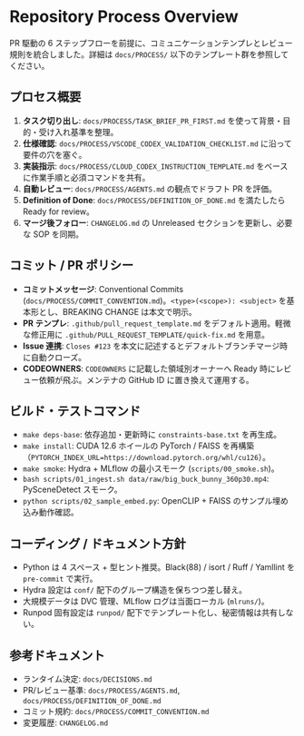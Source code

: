 # Repository Process Overview

PR 駆動の 6 ステップフローを前提に、コミュニケーションテンプレとレビュー規則を統合しました。詳細は `docs/PROCESS/` 以下のテンプレート群を参照してください。

## プロセス概要
1. **タスク切り出し**: `docs/PROCESS/TASK_BRIEF_PR_FIRST.md` を使って背景・目的・受け入れ基準を整理。
2. **仕様確認**: `docs/PROCESS/VSCODE_CODEX_VALIDATION_CHECKLIST.md` に沿って要件の穴を塞ぐ。
3. **実装指示**: `docs/PROCESS/CLOUD_CODEX_INSTRUCTION_TEMPLATE.md` をベースに作業手順と必須コマンドを共有。
4. **自動レビュー**: `docs/PROCESS/AGENTS.md` の観点でドラフト PR を評価。
5. **Definition of Done**: `docs/PROCESS/DEFINITION_OF_DONE.md` を満たしたら Ready for review。
6. **マージ後フォロー**: `CHANGELOG.md` の Unreleased セクションを更新し、必要な SOP を同期。

## コミット / PR ポリシー
- **コミットメッセージ**: Conventional Commits (`docs/PROCESS/COMMIT_CONVENTION.md`)。`<type>(<scope>): <subject>` を基本形とし、BREAKING CHANGE は本文で明示。
- **PR テンプレ**: `.github/pull_request_template.md` をデフォルト適用。軽微な修正用に `.github/PULL_REQUEST_TEMPLATE/quick-fix.md` を用意。
- **Issue 連携**: `Closes #123` を本文に記述するとデフォルトブランチマージ時に自動クローズ。
- **CODEOWNERS**: `CODEOWNERS` に記載した領域別オーナーへ Ready 時にレビュー依頼が飛ぶ。メンテナの GitHub ID に置き換えて運用する。

## ビルド・テストコマンド
- `make deps-base`: 依存追加・更新時に `constraints-base.txt` を再生成。
- `make install`: CUDA 12.6 ホイールの PyTorch / FAISS を再構築（`PYTORCH_INDEX_URL=https://download.pytorch.org/whl/cu126`）。
- `make smoke`: Hydra + MLflow の最小スモーク (`scripts/00_smoke.sh`)。
- `bash scripts/01_ingest.sh data/raw/big_buck_bunny_360p30.mp4`: PySceneDetect スモーク。
- `python scripts/02_sample_embed.py`: OpenCLIP + FAISS のサンプル埋め込み動作確認。

## コーディング / ドキュメント方針
- Python は 4 スペース + 型ヒント推奨。Black(88) / isort / Ruff / Yamllint を `pre-commit` で実行。
- Hydra 設定は `conf/` 配下のグループ構造を保ちつつ差し替え。
- 大規模データは DVC 管理、MLflow ログは当面ローカル (`mlruns/`)。
- Runpod 固有設定は `runpod/` 配下でテンプレート化し、秘密情報は共有しない。

## 参考ドキュメント
- ランタイム決定: `docs/DECISIONS.md`
- PR/レビュー基準: `docs/PROCESS/AGENTS.md`, `docs/PROCESS/DEFINITION_OF_DONE.md`
- コミット規約: `docs/PROCESS/COMMIT_CONVENTION.md`
- 変更履歴: `CHANGELOG.md`

